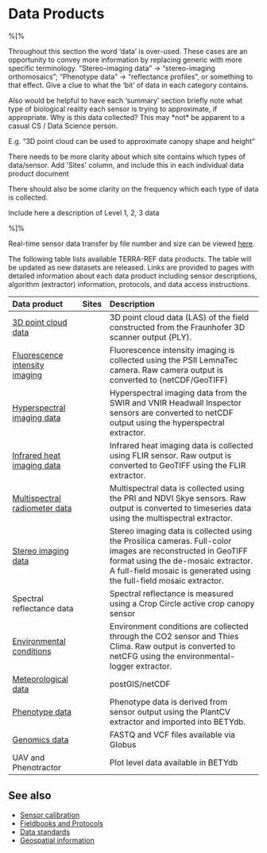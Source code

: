 # Data Products

%\[%

Throughout this section the word ‘data’ is over-used. These cases are an opportunity to convey more information by replacing generic with more specific terminology. “Stereo-imaging data” -&gt; “stereo-imaging orthomosaics”; “Phenotype data” -&gt; “reflectance profiles”, or something to that effect. Give a clue to what the ‘bit’ of data in each category contains.

Also would be helpful to have each ‘summary’ section briefly note what type of biological reality each sensor is trying to approximate, if appropriate. Why is this data collected? This may \*not\* be apparent to a casual CS / Data Science person.

E.g. “3D point cloud can be used to approximate canopy shape and height”

There needs to be more clarity about which site contains which types of data/sensor. Add 'Sites' column, and include this in each individual data product document

There should also be some clarity on the frequency which each type of data is collected.

Include here a description of Level 1, 2, 3 data

%\]%

Real-time sensor data transfer by file number and size can be viewed [here](http://terra-logging.ncsa.illinois.edu:3000/dashboard/db/sensor-file-counts-and-size?from=now-6M&to=now).

The following table lists available TERRA-REF data products. The table will be updated as new datasets are released. Links are provided to pages with detailed information about each data product including sensor descriptions, algorithm \(extractor\) information, protocols, and data access instructions.

| Data product | Sites | Description |
| :--- | :--- | :--- |
| [3D point cloud data](point-cloud-data.md) |  | 3D point cloud data \(LAS\) of the field constructed from the Fraunhofer 3D scanner output \(PLY\). |
| [Fluorescence intensity imaging](fluorescence-intensity-imaging.md) |  | Fluorescence intensity imaging is collected using the PSII LemnaTec camera. Raw camera output is converted to \(netCDF/GeoTIFF\) |
| [Hyperspectral imaging data](hyperspectral-imaging-data.md) |  | Hyperspectral imaging data from the SWIR and VNIR Headwall Inspector sensors are converted to netCDF output using the hyperspectral extractor. |
| [Infrared heat imaging data](infrared-heat-imaging-data.md) |  | Infrared heat imaging data is collected using FLIR sensor. Raw output is converted to GeoTIFF using the FLIR extractor. |
| [Multispectral radiometer data](https://github.com/terraref/documentation/tree/56f669dc870b3c3921bfc029914545574e70f8df/products/multispectral-radiometer-data.md) |  | Multispectral data is collected using the PRI and NDVI Skye sensors. Raw output is converted to timeseries data using the multispectral extractor. |
| [Stereo imaging data](https://github.com/terraref/documentation/tree/56f669dc870b3c3921bfc029914545574e70f8df/products/stereo-imaging-data.md) |  | Stereo imaging data is collected using the Prosilica cameras. Full-color images are reconstructed in GeoTIFF format using the de-mosaic extractor. A full-field mosaic is generated using the full-field mosaic extractor. |
| Spectral reflectance data |  | Spectral reflectance is measured using a Crop Circle active crop canopy sensor |
| [Environmental conditions](environmental-conditions.md) |  | Environment conditions are collected through the CO2 sensor and Thies Clima. Raw output is converted to netCFG using the environmental-logger extractor. |
| [Meteorological data](meteorological-data.md) |  | postGIS/netCDF |
| [Phenotype data](https://github.com/terraref/documentation/tree/56f669dc870b3c3921bfc029914545574e70f8df/products/trait-data.md) |  | Phenotype data is derived from sensor output using the PlantCV extractor and imported into BETYdb. |
| [Genomics data](genomics-data.md) |  | FASTQ and VCF files available via Globus |
| UAV and Phenotractor |  | Plot level data available in BETYdb |

## See also

* [Sensor calibration](../../scientific-objectives-and-experimental-design/protocols/sensor-calibration.md)
* [Fieldbooks and Protocols](../../scientific-objectives-and-experimental-design/protocols/)
* [Data standards](../../technical-documentation/data-standards/)
* [Geospatial information](geospatial-information.md)



